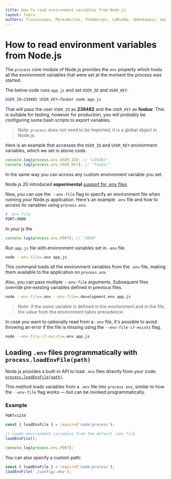 ```yaml
---
title: How to read environment variables from Node.js
layout: learn
authors: flaviocopes, MylesBorins, fhemberger, LaRuaNa, ahmadawais, manishprivet, nikhilbhatt, ycmjason
---
```


# How to read environment variables from Node.js

The `process` core module of Node.js provides the `env` property which hosts all the environment variables that were set at the moment the process was started.

The below code runs `app.js` and set `USER_ID` and `USER_KEY`.

```bash
USER_ID=239482 USER_KEY=foobar node app.js
```

That will pass the user `USER_ID` as **239482** and the `USER_KEY` as **foobar**. This is suitable for testing, however for production, you will probably be configuring some bash scripts to export variables.

> Note: `process` does not need to be imported, it is a global object in Node.js.

Here is an example that accesses the `USER_ID` and `USER_KEY` environment variables, which we set in above code.

```js
console.log(process.env.USER_ID); // "239482"
console.log(process.env.USER_KEY); // "foobar"
```

In the same way you can access any custom environment variable you set.

Node.js 20 introduced **experimental** [support for .env files](https://nodejs.org/docs/v24.5.0/api/environment_variables.html#env-files).

Now, you can use the `--env-file` flag to specify an environment file when running your Node.js application. Here's an example `.env` file and how to access its variables using `process.env`.

```bash
# .env file
PORT=3000
```

In your js file

```js
console.log(process.env.PORT); // "3000"
```

Run `app.js` file with environment variables set in `.env` file.

```bash
node --env-file=.env app.js
```

This command loads all the environment variables from the `.env` file, making them available to the application on `process.env`

Also, you can pass multiple `--env-file` arguments. Subsequent files override pre-existing variables defined in previous files.

```bash
node --env-file=.env --env-file=.development.env app.js
```

> Note: if the same variable is defined in the environment and in the file, the value from the environment takes precedence.

In case you want to optionally read from a `.env` file, it's possible to avoid
throwing an error if the file is missing using the `--env-file-if-exists` flag.

```bash
node --env-file-if-exists=.env app.js
```

## Loading `.env` files programmatically with `process.loadEnvFile(path)`

Node.js provides a built-in API to load `.env` files directly from your code: [`process.loadEnvFile(path)`](https://nodejs.org/api/process.html#processloadenvfilepath).

This method loads variables from a `.env` file into `process.env`, similar to how the `--env-file` flag works — but can be invoked programmatically.

### Example

```env
PORT=1234
```

```js
const { loadEnvFile } = require('node:process');

// Loads environment variables from the default .env file
loadEnvFile();

console.log(process.env.PORT);
```

You can also specify a custom path:

```js
const { loadEnvFile } = require('node:process');
loadEnvFile('./config/.env');
```

